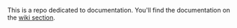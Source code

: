 This is a repo dedicated to documentation. You'll find the documentation on the [wiki section](https://github.com/crankkio/docs/wiki).
